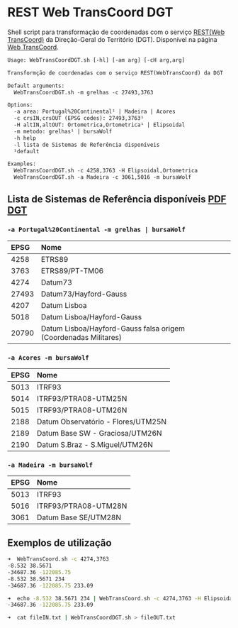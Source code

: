 # REST Web TransCoord DGT

Shell script para transformação de coordenadas com o serviço [REST(Web TransCoord)](https://www.dgterritorio.gov.pt/geodesia/transformacao-coordenadas/Web-TransCoord) da Direção-Geral do Território (DGT). Disponível na página [Web TransCoord](http://cgpr.dgterritorio.pt/webtranscoord/).

```txt
Usage: WebTransCoordDGT.sh [-hl] [-am arg] [-cH arg,arg]

Transformção de coordenadas com o serviço REST(WebTransCoord) da DGT

Default arguments:
  WebTransCoordDGT.sh -m grelhas -c 27493,3763

Options:
  -a area: Portugal%20Continental¹ | Madeira | Acores
  -c crsIN,crsOUT (EPSG codes): 27493,3763¹
  -H altIN,altOUT: Ortometrica,Ortometrica¹ | Elipsoidal
  -m metodo: grelhas¹ | bursaWolf
  -h help
  -l lista de Sistemas de Referência disponíveis
  ¹default

Examples:
  WebTransCoordDGT.sh -c 4258,3763 -H Elipsoidal,Ortometrica
  WebTransCoordDGT.sh -a Madeira -c 3061,5016 -m bursaWolf
```

## Lista de Sistemas de Referência disponíveis [PDF DGT](https://www.dgterritorio.gov.pt/sites/default/files/ficheiros-geodesia/CodigosWebTransCoord.pdf)

### `-a Portugal%20Continental -m grelhas | bursaWolf`
|EPSG|Nome|
|:----|:-|
|4258 |ETRS89|
|3763 |ETRS89/PT-TM06|
|4274 |Datum73|
|27493|Datum73/Hayford-Gauss|
|4207 |Datum Lisboa|
|5018 |Datum Lisboa/Hayford-Gauss|
|20790|Datum Lisboa/Hayford-Gauss falsa origem (Coordenadas Militares)|

### `-a Acores -m bursaWolf`
|EPSG|Nome|
|:----|:-|
|5013 |ITRF93|
|5014 |ITRF93/PTRA08-UTM25N|
|5015 |ITRF93/PTRA08-UTM26N|
|2188 |Datum Observatório - Flores/UTM25N|
|2189 |Datum Base SW - Graciosa/UTM26N|
|2190 |Datum S.Braz - S.Miguel/UTM26N|

### `-a Madeira -m bursaWolf`
|EPSG|Nome|
|:----|:-|
|5013 |ITRF93|
|5016 |ITRF93/PTRA08-UTM28N|
|3061 |Datum Base SE/UTM28N|

## Exemplos de utilização
```sh
➜  WebTransCoord.sh -c 4274,3763                        
-8.532 38.5671
-34687.36 -122085.75
-8.532 38.5671 234
-34687.36 -122085.75 233.09

➜  echo -8.532 38.5671 234 | WebTransCoord.sh -c 4274,3763 -H Elipsoidal,Ortometrica -m grelhas
-34687.36 -122085.75 233.09

➜  cat fileIN.txt | WebTransCoordDGT.sh > fileOUT.txt
```
